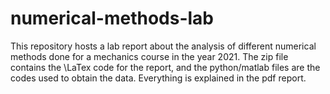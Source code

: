 # numerical-methods-lab
This repository hosts a lab report about the analysis of different numerical methods done for a mechanics course in the year 2021. The zip file contains the \LaTex code for the report, and the python/matlab files are the codes used to obtain the data. Everything is explained in the pdf report.
